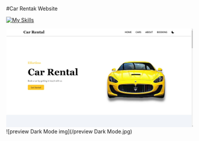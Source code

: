 #Car Rentak Website

[![My Skills](https://skillicons.dev/icons?i=git,html,css,js,tailwind,react)](https://skillicons.dev)

![preview img](/preview.jpg)
![preview Dark Mode img](/preview Dark Mode.jpg)

